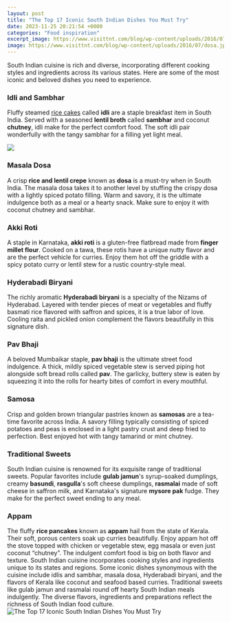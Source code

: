 ```yaml
---
layout: post
title: "The Top 17 Iconic South Indian Dishes You Must Try"
date: 2023-11-25 20:21:54 +0000
categories: "Food inspiration"
excerpt_image: https://www.visittnt.com/blog/wp-content/uploads/2016/07/dosa.jpg
image: https://www.visittnt.com/blog/wp-content/uploads/2016/07/dosa.jpg
---
```


South Indian cuisine is rich and diverse, incorporating different cooking styles and ingredients across its various states. Here are some of the most iconic and beloved dishes you need to experience.
### Idli and Sambhar
Fluffy steamed [rice cakes](https://yt.io.vn/collection/abril) called **idli** are a staple breakfast item in South India. Served with a seasoned **lentil broth** called **sambhar** and coconut **chutney**, idli make for the perfect comfort food. The soft idli pair wonderfully with the tangy sambhar for a filling yet light meal. 

![](https://www.quicklly.com/upload_images/blog/1623938532-most-famous-dishes-from-south-india-|-quicklly.jpg)
### Masala Dosa
A crisp **rice and lentil crepe** known as **dosa** is a must-try when in South India. The masala dosa takes it to another level by stuffing the crispy dosa with a lightly spiced potato filling. Warm and savory, it is the ultimate indulgence both as a meal or a hearty snack. Make sure to enjoy it with coconut chutney and sambhar.
### Akki Roti
A staple in Karnataka, **akki roti** is a gluten-free flatbread made from **finger millet flour**. Cooked on a tawa, these rotis have a unique nutty flavor and are the perfect vehicle for curries. Enjoy them hot off the griddle with a spicy potato curry or lentil stew for a rustic country-style meal.
### Hyderabadi Biryani 
The richly aromatic **Hyderabadi biryani** is a specialty of the Nizams of Hyderabad. Layered with tender pieces of meat or vegetables and fluffy basmati rice flavored with saffron and spices, it is a true labor of love. Cooling raita and pickled onion complement the flavors beautifully in this signature dish.
### Pav Bhaji
A beloved Mumbaikar staple, **pav bhaji** is the ultimate street food indulgence. A thick, mildly spiced vegetable stew is served piping hot alongside soft bread rolls called **pav**. The garlicky, buttery stew is eaten by squeezing it into the rolls for hearty bites of comfort in every mouthful.
### Samosa
Crisp and golden brown triangular pastries known as **samosas** are a tea-time favorite across India. A savory filling typically consisting of spiced potatoes and peas is enclosed in a light pastry crust and deep fried to perfection. Best enjoyed hot with tangy tamarind or mint chutney.
### Traditional Sweets
South Indian cuisine is renowned for its exquisite range of traditional sweets. Popular favorites include **gulab jamun**'s syrup-soaked dumplings, creamy **basundi**, **rasgulla**'s soft cheese dumplings, **rasmalai** made of soft cheese in saffron milk, and Karnataka's signature **mysore pak** fudge. They make for the perfect sweet ending to any meal.
### Appam
The fluffy **rice pancakes** known as **appam** hail from the state of Kerala. Their soft, porous centers soak up curries beautifully. Enjoy appam hot off the stove topped with chicken or vegetable stew, egg masala or even just coconut “chutney”. The indulgent comfort food is big on both flavor and texture. 
South Indian cuisine incorporates cooking styles and ingredients unique to its states and regions. Some iconic dishes synonymous with the cuisine include idlis and sambhar, masala dosa, Hyderabadi biryani, and the flavors of Kerala like coconut and seafood based curries. Traditional sweets like gulab jamun and rasmalai round off hearty South Indian meals indulgently. The diverse flavors, ingredients and preparations reflect the richness of South Indian food culture.
![The Top 17 Iconic South Indian Dishes You Must Try](https://www.visittnt.com/blog/wp-content/uploads/2016/07/dosa.jpg)